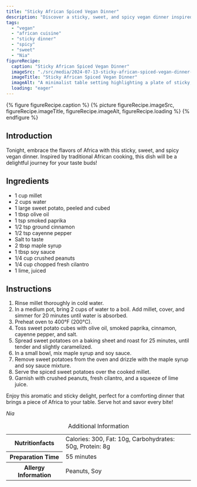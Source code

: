 ```yaml
---
title: "Sticky African Spiced Vegan Dinner"
description: "Discover a sticky, sweet, and spicy vegan dinner inspired by traditional African flavors, featuring millet and roasted sweet potatoes."
tags:
  - "vegan"
  - "african cuisine"
  - "sticky dinner"
  - "spicy"
  - "sweet"
  - "Nia"
figureRecipe: 
  caption: "Sticky African Spiced Vegan Dinner"
  imageSrc: "./src/media/2024-07-13-sticky-african-spiced-vegan-dinner-5622.png"
  imageTitle: "Sticky African Spiced Vegan Dinner"
  imageAlt: "A minimalist table setting highlighting a plate of sticky, spiced vegan sweet potatoes over millet, garnished with peanuts, cilantro, and lime, under vibrant lighting."
  loading: "eager"
---
```


{% figure figureRecipe.caption %}
{% picture figureRecipe.imageSrc, figureRecipe.imageTitle, figureRecipe.imageAlt, figureRecipe.loading %}
{% endfigure %}

## Introduction

Tonight, embrace the flavors of Africa with this sticky, sweet, and spicy vegan dinner. Inspired by traditional African cooking, this dish will be a delightful journey for your taste buds!

## Ingredients

- 1 cup millet
- 2 cups water
- 1 large sweet potato, peeled and cubed
- 1 tbsp olive oil
- 1 tsp smoked paprika
- 1/2 tsp ground cinnamon
- 1/2 tsp cayenne pepper
- Salt to taste
- 2 tbsp maple syrup
- 1 tbsp soy sauce
- 1/4 cup crushed peanuts
- 1/4 cup chopped fresh cilantro
- 1 lime, juiced

## Instructions

1. Rinse millet thoroughly in cold water.
2. In a medium pot, bring 2 cups of water to a boil. Add millet, cover, and simmer for 20 minutes until water is absorbed.
3. Preheat oven to 400°F (200°C).
4. Toss sweet potato cubes with olive oil, smoked paprika, cinnamon, cayenne pepper, and salt.
5. Spread sweet potatoes on a baking sheet and roast for 25 minutes, until tender and slightly caramelized.
6. In a small bowl, mix maple syrup and soy sauce.
7. Remove sweet potatoes from the oven and drizzle with the maple syrup and soy sauce mixture.
8. Serve the spiced sweet potatoes over the cooked millet.
9. Garnish with crushed peanuts, fresh cilantro, and a squeeze of lime juice.

Enjoy this aromatic and sticky delight, perfect for a comforting dinner that brings a piece of Africa to your table. Serve hot and savor every bite!

*Nia*

<table><caption class='sr-only'>Additional Information</caption><tr><th>Nutritionfacts</th><td>Calories: 300, Fat: 10g, Carbohydrates: 50g, Protein: 8g&nbsp;</td></tr><tr><th>Preparation Time</th><td>55 minutes&nbsp;</td></tr><tr><th>Allergy Information</th><td>Peanuts, Soy&nbsp;</td></tr></table>

